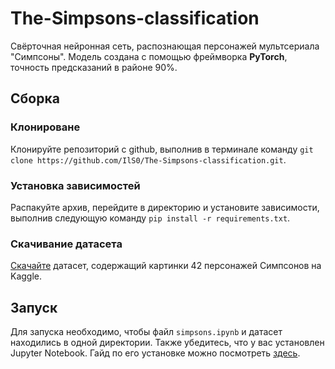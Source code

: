 # The-Simpsons-classification

Свёрточная нейронная сеть, распознающая персонажей мультсериала "Симпсоны". Модель создана с помощью фреймворка __PyTorch__, точность предсказаний в районе 90%.

## Сборка

### Клонироване

Клонируйте репозиторий с github, выполнив в терминале команду 
`git clone https://github.com/IlS0/The-Simpsons-classification.git`.

### Установка зависимостей

Распакуйте архив, перейдите в директорию и установите зависимости, выполнив следующую команду
`pip install -r requirements.txt`.

### Скачивание датасета

[Скачайте](https://www.kaggle.com/datasets/alexattia/the-simpsons-characters-dataset) датасет, содержащий картинки 42 персонажей Симпсонов на Kaggle.

## Запуск

Для запуска необходимо, чтобы файл `simpsons.ipynb` и датасет находились в одной директории. Также убедитесь, что у вас установлен Jupyter Notebook. Гайд по его установке можно посмотреть [здесь](https://docs.jupyter.org/en/latest/install/notebook-classic.html#installing-jupyter-using-anaconda-and-conda).
